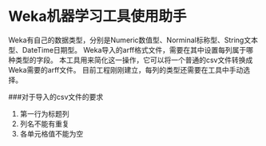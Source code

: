 # Weka机器学习工具使用助手

Weka有自己的数据类型，分别是Numeric数值型、Norminal标称型、String文本型、DateTime日期型。
Weka导入的arff格式文件，需要在其中设置每列属于哪种类型的字段。
本工具用来简化这一操作，它可以将一个普通的csv文件转换成Weka需要的arff文件。
目前工程刚刚建立，每列的类型还需要在工具中手动选择。

###对于导入的csv文件的要求

1. 第一行为标题列
2. 列名不能有重复
3. 各单元格值不能为空
